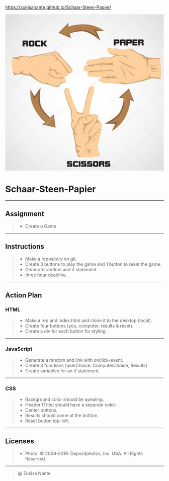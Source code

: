 https://zukisanante.github.io/Schaar-Steen-Papier/

![](img/img1)

# Schaar-Steen-Papier
---
## Assignment
> - Create a Game
---
## Instructions
> - Make a repository on git.
> - Create 3 buttons to play the game and 1 button to reset the game.
> - Generate random and if statement.
> - three hour deadline.
---
## Action Plan
### HTML
> - Make a rep and index.html and clone it to the desktop (local).
> - Create four buttons (you, computer, results & reset).
> - Create a div for each button for styling.
---
### JavaScript
> - Generate a random and link with onclick-event.
> - Create 3 functions (userChoice, ComputerChoice, Results)
> - Create variables for an if statement.
---
### CSS
> - Background color should be apealing.
> - Header (Title) should have a separate color.
> - Center buttons.
> - Results should come at the bottom.
> - Reset button top-left.
---
## Licenses
> - Photo: © 2009-2019. Depositphotos, Inc. USA. All Rights Reserved.
---
> @ Zukisa Nante
